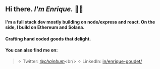 ## Hi there. *I'm Enrique.* 👋🏼

#### I'm a full stack dev mostly building on node/express and react. On the side, I build on Ethereum and Solana.

#### Crafting hand coded goods that delight.

#### You can also find me on:

> ✧ Twitter: [@_chainbum_](https://www.twitter.com/_chainbum_)<br/>
> ✧ LinkedIn: [in/enrique-goudet/](https://www.linkedin.com/in/enrique-goudet)<br/>
